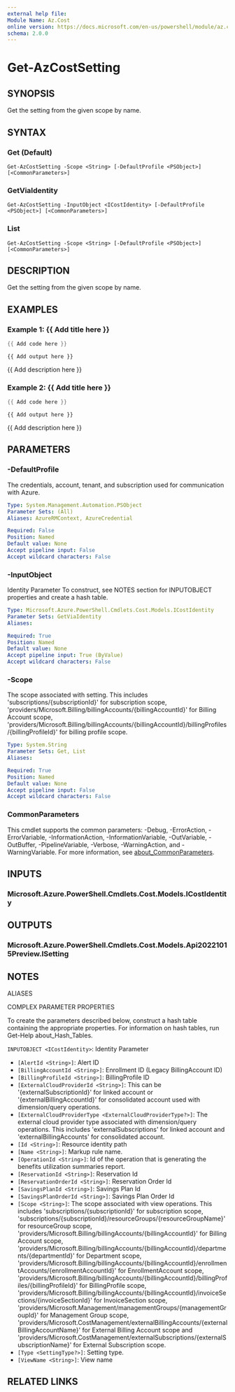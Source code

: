 ```yaml
---
external help file:
Module Name: Az.Cost
online version: https://docs.microsoft.com/en-us/powershell/module/az.cost/get-azcostsetting
schema: 2.0.0
---
```


# Get-AzCostSetting

## SYNOPSIS
Get the setting from the given scope by name.

## SYNTAX

### Get (Default)
```
Get-AzCostSetting -Scope <String> [-DefaultProfile <PSObject>] [<CommonParameters>]
```

### GetViaIdentity
```
Get-AzCostSetting -InputObject <ICostIdentity> [-DefaultProfile <PSObject>] [<CommonParameters>]
```

### List
```
Get-AzCostSetting -Scope <String> [-DefaultProfile <PSObject>] [<CommonParameters>]
```

## DESCRIPTION
Get the setting from the given scope by name.

## EXAMPLES

### Example 1: {{ Add title here }}
```powershell
{{ Add code here }}
```

```output
{{ Add output here }}
```

{{ Add description here }}

### Example 2: {{ Add title here }}
```powershell
{{ Add code here }}
```

```output
{{ Add output here }}
```

{{ Add description here }}

## PARAMETERS

### -DefaultProfile
The credentials, account, tenant, and subscription used for communication with Azure.

```yaml
Type: System.Management.Automation.PSObject
Parameter Sets: (All)
Aliases: AzureRMContext, AzureCredential

Required: False
Position: Named
Default value: None
Accept pipeline input: False
Accept wildcard characters: False
```

### -InputObject
Identity Parameter
To construct, see NOTES section for INPUTOBJECT properties and create a hash table.

```yaml
Type: Microsoft.Azure.PowerShell.Cmdlets.Cost.Models.ICostIdentity
Parameter Sets: GetViaIdentity
Aliases:

Required: True
Position: Named
Default value: None
Accept pipeline input: True (ByValue)
Accept wildcard characters: False
```

### -Scope
The scope associated with setting.
This includes 'subscriptions/{subscriptionId}' for subscription scope, 'providers/Microsoft.Billing/billingAccounts/{billingAccountId}' for Billing Account scope, 'providers/Microsoft.Billing/billingAccounts/{billingAccountId}/billingProfiles/{billingProfileId}' for billing profile scope.

```yaml
Type: System.String
Parameter Sets: Get, List
Aliases:

Required: True
Position: Named
Default value: None
Accept pipeline input: False
Accept wildcard characters: False
```

### CommonParameters
This cmdlet supports the common parameters: -Debug, -ErrorAction, -ErrorVariable, -InformationAction, -InformationVariable, -OutVariable, -OutBuffer, -PipelineVariable, -Verbose, -WarningAction, and -WarningVariable. For more information, see [about_CommonParameters](http://go.microsoft.com/fwlink/?LinkID=113216).

## INPUTS

### Microsoft.Azure.PowerShell.Cmdlets.Cost.Models.ICostIdentity

## OUTPUTS

### Microsoft.Azure.PowerShell.Cmdlets.Cost.Models.Api20221015Preview.ISetting

## NOTES

ALIASES

COMPLEX PARAMETER PROPERTIES

To create the parameters described below, construct a hash table containing the appropriate properties. For information on hash tables, run Get-Help about_Hash_Tables.


`INPUTOBJECT <ICostIdentity>`: Identity Parameter
  - `[AlertId <String>]`: Alert ID
  - `[BillingAccountId <String>]`: Enrollment ID (Legacy BillingAccount ID)
  - `[BillingProfileId <String>]`: BillingProfile ID
  - `[ExternalCloudProviderId <String>]`: This can be '{externalSubscriptionId}' for linked account or '{externalBillingAccountId}' for consolidated account used with dimension/query operations.
  - `[ExternalCloudProviderType <ExternalCloudProviderType?>]`: The external cloud provider type associated with dimension/query operations. This includes 'externalSubscriptions' for linked account and 'externalBillingAccounts' for consolidated account.
  - `[Id <String>]`: Resource identity path
  - `[Name <String>]`: Markup rule name.
  - `[OperationId <String>]`: Id of the operation that is generating the benefits utilization summaries report.
  - `[ReservationId <String>]`: Reservation Id
  - `[ReservationOrderId <String>]`: Reservation Order Id
  - `[SavingsPlanId <String>]`: Savings Plan Id
  - `[SavingsPlanOrderId <String>]`: Savings Plan Order Id
  - `[Scope <String>]`: The scope associated with view operations. This includes 'subscriptions/{subscriptionId}' for subscription scope, 'subscriptions/{subscriptionId}/resourceGroups/{resourceGroupName}' for resourceGroup scope, 'providers/Microsoft.Billing/billingAccounts/{billingAccountId}' for Billing Account scope, 'providers/Microsoft.Billing/billingAccounts/{billingAccountId}/departments/{departmentId}' for Department scope, 'providers/Microsoft.Billing/billingAccounts/{billingAccountId}/enrollmentAccounts/{enrollmentAccountId}' for EnrollmentAccount scope, 'providers/Microsoft.Billing/billingAccounts/{billingAccountId}/billingProfiles/{billingProfileId}' for BillingProfile scope, 'providers/Microsoft.Billing/billingAccounts/{billingAccountId}/invoiceSections/{invoiceSectionId}' for InvoiceSection scope, 'providers/Microsoft.Management/managementGroups/{managementGroupId}' for Management Group scope, 'providers/Microsoft.CostManagement/externalBillingAccounts/{externalBillingAccountName}' for External Billing Account scope and 'providers/Microsoft.CostManagement/externalSubscriptions/{externalSubscriptionName}' for External Subscription scope.
  - `[Type <SettingType?>]`: Setting type.
  - `[ViewName <String>]`: View name

## RELATED LINKS

